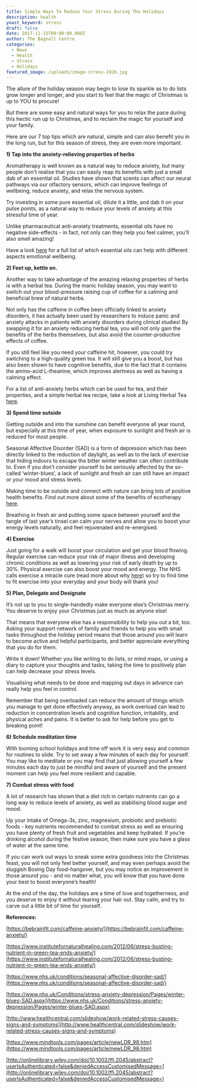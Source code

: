 ```yaml
---
title: Simple Ways To Reduce Your Stress During The Holidays
description: health
yoast_keyword: stress
draft: false
date: 2017-11-15T00:00:00.000Z
author: The Bagnall Centre
categories:
  - News
  - Health
  - Stress
  - Holidays
featured_image: /uploads/image-stress-1920.jpg
---
```


The allure of the holiday season may begin to lose its sparkle as to do lists grow longer and longer, and you start to feel that the magic of Christmas is up to YOU to procure!

But there are some easy and natural ways for you to relax the pace during this hectic run up to Christmas, and to reclaim the magic for yourself and your family.

Here are our 7 top tips which are natural, simple and can also benefit you in the long run, but for this season of stress, they are even more important.

**1) Tap into the anxiety-relieving properties of herbs**

Aromatherapy is well known as a natural way to reduce anxiety, but many people don't realise that you can easily reap its benefits with just a small dab of an essential oil. Studies have shown that scents can affect our neural pathways via our olfactory sensors, which can improve feelings of wellbeing, reduce anxiety, and relax the nervous system.

Try investing in some pure essential oil, dilute it a little, and dab it on your pulse points, as a natural way to reduce your levels of anxiety at this stressful time of year.

Unlike pharmaceutical anti-anxiety treatments, essential oils have no negative side-effects - in fact, not only can they help you feel calmer, you’ll also smell amazing!

Have a look [here](https://www.aromaweb.com/essentialoils/emotional.asp) for a full list of which essential oils can help with different aspects emotional wellbeing.

**2) Feet up, kettle on.**

Another way to take advantage of the amazing relaxing properties of herbs is with a herbal tea. During the manic holiday season, you may want to switch out your blood-pressure raising cup of coffee for a calming and beneficial brew of natural herbs.

Not only has the caffeine in coffee been officially linked to anxiety disorders, it has actually been used by researchers to induce panic and anxiety attacks in patients with anxiety disorders during clinical studies! By swapping it for an anxiety reducing herbal tea, you will not only gain the benefits of the herbs themselves, but also avoid the counter-productive effects of coffee.

If you still feel like you need your caffeine hit, however, you could try switching to a high-quality green tea. It will still give you a boost, but has also been shown to have cognitive benefits, due to the fact that it contains the amino-acid L-theanine, which improves alertness as well as having a calming effect.

For a list of anti-anxiety herbs which can be used for tea, and their properties, and a simple herbal tea recipe, take a look at Living Herbal Tea [here](http://www.livingherbaltea.com/herbal-tea-for-anxiety/).

**3) Spend time outside**

Getting outside and into the sunshine can benefit everyone all year round, but especially at this time of year, when exposure to sunlight and fresh air is reduced for most people.

Seasonal Affective Disorder (SAD) is a form of depression which has been directly linked to the reduction of daylight, as well as to the lack of exercise that hiding indoors to escape the bitter winter weather can often contribute to. Even if you don’t consider yourself to be seriously affected by the so-called ‘winter-blues’, a lack of sunlight and fresh air can still have an impact or your mood and stress levels.

Making time to be outside and connect with nature can bring lots of positive health benefits. Find out more about some of the benefits of ecotherapy [here](https://www.mind.org.uk/information-support/drugs-and-treatments/ecotherapy/#.WjUM2VSFjOR).

Breathing in fresh air and putting some space between yourself and the tangle of last year’s tinsel can calm your nerves and allow you to boost your energy levels naturally, and feel rejuvenated and re-energised.

**4) Exercise**

Just going for a walk will boost your circulation and get your blood flowing. Regular exercise can reduce your risk of major illness and developing chronic conditions as well as lowering your risk of early death by up to 30%. Physical exercise can also boost your mood and energy. The NHS calls exercise a miracle cure (read more about why [here](https://www.nhs.uk/Livewell/fitness/Pages/whybeactive.aspx)) so try to find time to fit exercise into your everyday and your body will thank you!

**5) Plan, Delegate and Designate**

It’s not up to you to single-handedly make everyone else’s Christmas merry. You deserve to enjoy your Christmas just as much as anyone else!

That means that everyone else has a responsibility to help you out a bit, too. Asking your support network of family and friends to help you with small tasks throughout the holiday period means that those around you will learn to become active and helpful participants, and better appreciate everything that you do for them.

Write it down! Whether you like writing to do lists, or mind maps, or using a diary to capture your thoughts and tasks, taking the time to positively plan can help decrease your stress levels.

Visualising what needs to be done and mapping out days in advance can really help you feel in control.

Remember that being overloaded can reduce the amount of things which you manage to get done effectively anyway, as work overload can lead to reduction in concentration levels and cognitive function, irritability, and physical aches and pains. It is better to ask for help before you get to breaking point!

**6) Schedule meditation time**

With looming school holidays and time off work it is very easy and common for routines to slide. Try to set away a few minutes of each day for yourself. You may like to meditate or you may find that just allowing yourself a few minutes each day to just be mindful and aware of yourself and the present moment can help you feel more resilient and capable.

**7) Combat stress with food**

A lot of research has shown that a diet rich in certain nutrients can go a long way to reduce levels of anxiety, as well as stabilising blood sugar and mood.

Up your intake of Omega-3s, zinc, magnesium, probiotic and prebiotic foods -  key nutrients recommended to combat stress as well as ensuring you have plenty of fresh fruit and vegetables and keep hydrated. If you’re drinking alcohol during the festive season, then make sure you have a glass of water at the same time.

If you can work out ways to sneak some extra goodness into the Christmas feast, you will not only feel better yourself, and may even perhaps avoid the sluggish Boxing Day food-hangover, but you may notice an improvement in those around you - and no matter what, you will know that you have done your best to boost everyone’s health!

At the end of the day, the holidays are a time of love and togetherness, and you deserve to enjoy it without tearing your hair out. Stay calm, and try to carve out a little bit of time for yourself.

**References:**

[https://bebrainfit.com/caffeine-anxiety/](https://bebrainfit.com/caffeine-anxiety/)

[https://www.institutefornaturalhealing.com/2012/06/stress-busting-nutrient-in-green-tea-ends-anxiety/](https://www.institutefornaturalhealing.com/2012/06/stress-busting-nutrient-in-green-tea-ends-anxiety/)

[https://www.nhs.uk/conditions/seasonal-affective-disorder-sad/](https://www.nhs.uk/conditions/seasonal-affective-disorder-sad/)

[https://www.nhs.uk/Conditions/stress-anxiety-depression/Pages/winter-blues-SAD.aspx](https://www.nhs.uk/Conditions/stress-anxiety-depression/Pages/winter-blues-SAD.aspx)

[http://www.healthcentral.com/slideshow/work-related-stress-causes-signs-and-symptoms](http://www.healthcentral.com/slideshow/work-related-stress-causes-signs-and-symptoms)

[https://www.mindtools.com/pages/article/newLDR_98.htm](https://www.mindtools.com/pages/article/newLDR_98.htm)

[http://onlinelibrary.wiley.com/doi/10.1002/ffj.2045/abstract?userIsAuthenticated=false&deniedAccessCustomisedMessage=](http://onlinelibrary.wiley.com/doi/10.1002/ffj.2045/abstract?userIsAuthenticated=false&deniedAccessCustomisedMessage=)
